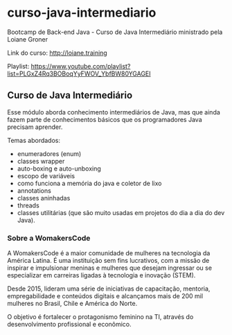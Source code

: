 # curso-java-intermediario
Bootcamp de Back-end Java - Curso de Java Intermediário ministrado pela Loiane Groner

Link do curso: http://loiane.training

Playlist: https://www.youtube.com/playlist?list=PLGxZ4Rq3BOBoqYyFWOV_YbfBW80YGAGEI

## Curso de Java Intermediário
Esse módulo aborda conhecimento intermediários de Java, mas que ainda fazem parte de conhecimentos básicos que os programadores Java precisam aprender. 

Temas abordados: 
  - enumeradores (enum)
  - classes wrapper
  - auto-boxing e auto-unboxing
  - escopo de variáveis
  - como funciona a memória do java e coletor de lixo
  - annotations
  - classes aninhadas
  - threads 
  - classes utilitárias (que são muito usadas em projetos do dia a dia do dev Java).
  
### Sobre a WomakersCode

A WomakersCode é a maior comunidade de mulheres na tecnologia da América Latina.
É uma instituição sem fins lucrativos, com a missão de inspirar e impulsionar meninas e mulheres que desejam ingressar ou se especializar em carreiras ligadas à tecnologia e inovação (STEM).

Desde 2015, lideram uma série de iniciativas de capacitação, mentoria, empregabilidade e conteúdos digitais e alcançamos mais de 200 mil mulheres no Brasil, Chile e América do Norte.

O objetivo é fortalecer o protagonismo feminino na TI, através do desenvolvimento profissional e econômico.
